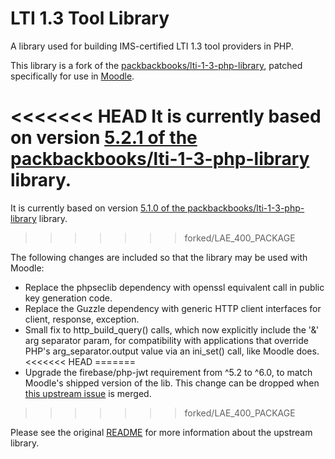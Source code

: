 # LTI 1.3 Tool Library

A library used for building IMS-certified LTI 1.3 tool providers in PHP.

This library is a fork of the [packbackbooks/lti-1-3-php-library](https://github.com/packbackbooks/lti-1-3-php-library), patched specifically for use in [Moodle](https://github.com/moodle/moodle).

<<<<<<< HEAD
It is currently based on version [5.2.1 of the packbackbooks/lti-1-3-php-library](https://github.com/packbackbooks/lti-1-3-php-library/releases/tag/v5.2.1) library.
=======
It is currently based on version [5.1.0 of the packbackbooks/lti-1-3-php-library](https://github.com/packbackbooks/lti-1-3-php-library/releases/tag/v5.1.0) library.
>>>>>>> forked/LAE_400_PACKAGE

The following changes are included so that the library may be used with Moodle:

  * Replace the phpseclib dependency with openssl equivalent call in public key generation code.
  * Replace the Guzzle dependency with generic HTTP client interfaces for client, response, exception.
  * Small fix to http_build_query() calls, which now explicitly include the '&' arg separator param, for compatibility with applications that override PHP's arg_separator.output value via an ini_set() call, like Moodle does.
<<<<<<< HEAD
=======
  * Upgrade the firebase/php-jwt requirement from ^5.2 to ^6.0, to match Moodle's shipped version of the lib. This change can be dropped when [this upstream issue](https://github.com/packbackbooks/lti-1-3-php-library/pull/46) is merged.
>>>>>>> forked/LAE_400_PACKAGE

Please see the original [README](https://github.com/packbackbooks/lti-1-3-php-library/blob/master/README.md) for more information about the upstream library.


